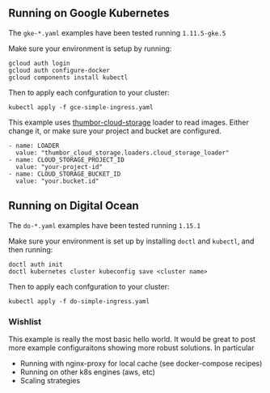 


## Running on Google Kubernetes

The `gke-*.yaml` examples have been tested running `1.11.5-gke.5`


Make sure your environment is setup by running:
```
gcloud auth login
gcloud auth configure-docker
gcloud components install kubectl
```


Then to apply each confguration to your cluster:
```
kubectl apply -f gce-simple-ingress.yaml
```


This example uses [thumbor-cloud-storage](https://github.com/Superbalist/thumbor-cloud-storage) loader to read images. Either change it, or make sure your project and bucket are configured.

```
- name: LOADER
  value: "thumbor_cloud_storage.loaders.cloud_storage_loader"
- name: CLOUD_STORAGE_PROJECT_ID
  value: "your-project-id"
- name: CLOUD_STORAGE_BUCKET_ID
  value: "your.bucket.id"
```

## Running on Digital Ocean

The `do-*.yaml` examples have been tested running `1.15.1`


Make sure your environment is set up by installing `doctl` and `kubectl`, and then running:
```
doctl auth init
doctl kubernetes cluster kubeconfig save <cluster name>
```


Then to apply each confguration to your cluster:
```
kubectl apply -f do-simple-ingress.yaml
```

### Wishlist

This example is really the most basic hello world.  It would be great to post
more example configuraitons showing more robust solutions.  In particular

* Running with nginx-proxy for local cache (see docker-compose recipes)
* Running on other k8s engines (aws, etc)
* Scaling strategies
